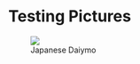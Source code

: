 # Testing Pictures

<figure>
<img src= “https://i.imgur.com/WLdNsxN.png”/>
<figcaption> Japanese Daiymo </figcaption>
</figure>
